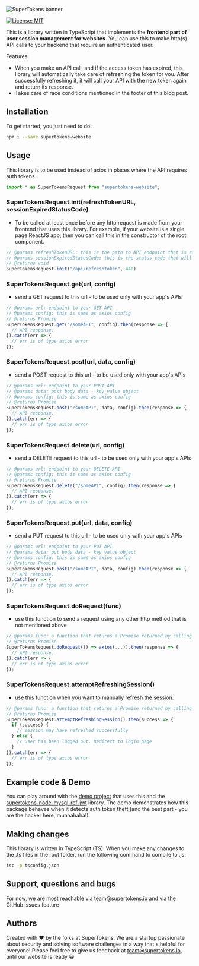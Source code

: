 ![SuperTokens banner](https://raw.githubusercontent.com/supertokens/supertokens-logo/master/images/Artboard%20%E2%80%93%2027%402x.png)

[![License: MIT](https://img.shields.io/badge/License-MIT-brightgreen.svg)](https://github.com/supertokens/supertokens-website/blob/master/LICENSE)

This is a library written in TypeScript that implements the **frontend part of user session management for websites**. You can use this to make http(s) API calls to your backend that require an authenticated user.

Features:
- When you make an API call, and if the access token has expired, this library will automatically take care of refreshing the token for you. After successfully refreshing it, it will call your API with the new token again and return its response.
- Takes care of race conditions mentioned in the footer of this blog post. <TODO blog post link>

## Installation
To get started, you just need to do:
```bash
npm i --save supertokens-website
```

## Usage
This library is to be used instead of axios in places where the API requires auth tokens.
```js
import * as SuperTokensRequest from "supertokens-website";
```
### SuperTokensRequest.init(refreshTokenURL, sessionExpiredStatusCode)
- To be called at least once before any http request is made from your frontend that uses this library. For example, if your website is a single page ReactJS app, then you can call this in the constructor of the root component.
```js
// @params refreshTokenURL: this is the path to API endpoint that is responsible for refreshing the session when the access token expires.
// @params sessionExpiredStatusCode: this is the status code that will be sent by any API that detects session expiry.
// @returns void
SuperTokensRequest.init("/api/refreshtoken", 440)
```
### SuperTokensRequest.get(url, config)
- send a GET request to this url - to be used only with your app's APIs
```js
// @params url: endpoint to your GET API
// @params config: this is same as axios config
// @returns Promise
SuperTokensRequest.get("/someAPI", config).then(response => {
  // API response.
}).catch(err => {
  // err is of type axios error
});
```
### SuperTokensRequest.post(url, data, config)
- send a POST request to this url - to be used only with your app's APIs
```js
// @params url: endpoint to your POST API
// @params data: post body data - key value object
// @params config: this is same as axios config
// @returns Promise
SuperTokensRequest.post("/someAPI", data, config).then(response => {
  // API response.
}).catch(err => {
  // err is of type axios error
});
```
### SuperTokensRequest.delete(url, config)
- send a DELETE request to this url - to be used only with your app's APIs
```js
// @params url: endpoint to your DELETE API
// @params config: this is same as axios config
// @returns Promise
SuperTokensRequest.delete("/someAPI", config).then(response => {
  // API response.
}).catch(err => {
  // err is of type axios error
});
```
### SuperTokensRequest.put(url, data, config)
- send a PUT request to this url - to be used only with your app's APIs
```js
// @params url: endpoint to your PUT API
// @params data: put body data - key value object
// @params config: this is same as axios config
// @returns Promise
SuperTokensRequest.post("/someAPI", data, config).then(response => {
  // API response.
}).catch(err => {
  // err is of type axios error
});
```
### SuperTokensRequest.doRequest(func)
- use this function to send a request using any other http method that is not mentioned above
```js
// @params func: a function that returns a Promise returned by calling the axios function
// @returns Promise
SuperTokensRequest.doRequest(() => axios(...)).then(response => {
  // API response.
}).catch(err => {
  // err is of type axios error
});
```
### SuperTokensRequest.attemptRefreshingSession()
- use this function when you want to manually refresh the session.
```js
// @params func: a function that returns a Promise returned by calling the axios function
// @returns Promise
SuperTokensRequest.attemptRefreshingSession().then(success => {
  if (success) {
    // session may have refreshed successfully 
  } else {
    // user has been logged out. Redirect to login page
  }
}).catch(err => {
  // err is of type axios error
});
```

## Example code & Demo
You can play around with the [demo project](https://github.com/supertokens/auth-demo) that uses this and the [supertokens-node-mysql-ref-jwt](https://github.com/supertokens/supertokens-node-mysql-ref-jwt) library. The demo demonstrates how this package behaves when it detects auth token theft (and the best part - you are the hacker here, muahahaha!)

## Making changes
This library is written in TypeScript (TS). When you make any changes to the .ts files in the root folder, run the following command to compile to .js:
```bash
tsc -p tsconfig.json
```
## Support, questions and bugs
For now, we are most reachable via team@supertokens.io and via the GitHub issues feature

## Authors
Created with :heart: by the folks at SuperTokens. We are a startup passionate about security and solving software challenges in a way that's helpful for everyone! Please feel free to give us feedback at team@supertokens.io, until our website is ready :grinning:
